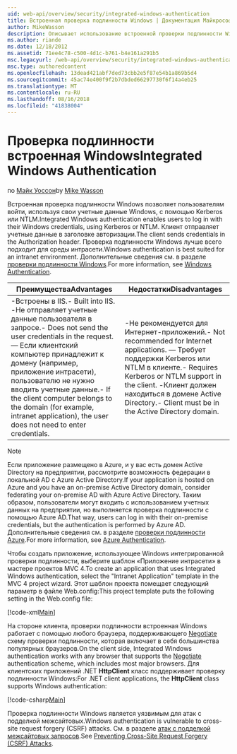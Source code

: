 ```yaml
---
uid: web-api/overview/security/integrated-windows-authentication
title: Встроенная проверка подлинности Windows | Документация Майкрософт
author: MikeWasson
description: Описывает использование встроенной проверки подлинности Windows в ASP.NET Web API.
ms.author: riande
ms.date: 12/18/2012
ms.assetid: 71ee4c78-c500-4d1c-b761-b4e161a291b5
msc.legacyurl: /web-api/overview/security/integrated-windows-authentication
msc.type: authoredcontent
ms.openlocfilehash: 13dead421abf7ded73cbb2e5f87e54b1a869b5d4
ms.sourcegitcommit: 45ac74e400f9f2b7dbded66297730f6f14a4eb25
ms.translationtype: MT
ms.contentlocale: ru-RU
ms.lasthandoff: 08/16/2018
ms.locfileid: "41838004"
---
```

<a name="integrated-windows-authentication"></a><span data-ttu-id="1fef1-103">Проверка подлинности встроенная Windows</span><span class="sxs-lookup"><span data-stu-id="1fef1-103">Integrated Windows Authentication</span></span>
====================
<span data-ttu-id="1fef1-104">по [Майк Уоссон](https://github.com/MikeWasson)</span><span class="sxs-lookup"><span data-stu-id="1fef1-104">by [Mike Wasson](https://github.com/MikeWasson)</span></span>

<span data-ttu-id="1fef1-105">Встроенная проверка подлинности Windows позволяет пользователям войти, используя свои учетные данные Windows, с помощью Kerberos или NTLM.</span><span class="sxs-lookup"><span data-stu-id="1fef1-105">Integrated Windows authentication enables users to log in with their Windows credentials, using Kerberos or NTLM.</span></span> <span data-ttu-id="1fef1-106">Клиент отправляет учетные данные в заголовке авторизации.</span><span class="sxs-lookup"><span data-stu-id="1fef1-106">The client sends credentials in the Authorization header.</span></span> <span data-ttu-id="1fef1-107">Проверка подлинности Windows лучше всего подходит для среды интрасети.</span><span class="sxs-lookup"><span data-stu-id="1fef1-107">Windows authentication is best suited for an intranet environment.</span></span> <span data-ttu-id="1fef1-108">Дополнительные сведения см. в разделе [проверки подлинности Windows](https://www.iis.net/configreference/system.webserver/security/authentication/windowsauthentication).</span><span class="sxs-lookup"><span data-stu-id="1fef1-108">For more information, see [Windows Authentication](https://www.iis.net/configreference/system.webserver/security/authentication/windowsauthentication).</span></span>

| <span data-ttu-id="1fef1-109">Преимущества</span><span class="sxs-lookup"><span data-stu-id="1fef1-109">Advantages</span></span> | <span data-ttu-id="1fef1-110">Недостатки</span><span class="sxs-lookup"><span data-stu-id="1fef1-110">Disadvantages</span></span> |
| --- | --- |
| <span data-ttu-id="1fef1-111">-Встроены в IIS.</span><span class="sxs-lookup"><span data-stu-id="1fef1-111">- Built into IIS.</span></span> <span data-ttu-id="1fef1-112">-Не отправляет учетные данные пользователя в запросе.</span><span class="sxs-lookup"><span data-stu-id="1fef1-112">- Does not send the user credentials in the request.</span></span> <span data-ttu-id="1fef1-113">— Если клиентский компьютер принадлежит к домену (например, приложение интрасети), пользователю не нужно вводить учетные данные.</span><span class="sxs-lookup"><span data-stu-id="1fef1-113">- If the client computer belongs to the domain (for example, intranet application), the user does not need to enter credentials.</span></span> | <span data-ttu-id="1fef1-114">-Не рекомендуется для Интернет-приложений.</span><span class="sxs-lookup"><span data-stu-id="1fef1-114">- Not recommended for Internet applications.</span></span> <span data-ttu-id="1fef1-115">— Требует поддержки Kerberos или NTLM в клиенте.</span><span class="sxs-lookup"><span data-stu-id="1fef1-115">- Requires Kerberos or NTLM support in the client.</span></span> <span data-ttu-id="1fef1-116">-Клиент должен находиться в домене Active Directory.</span><span class="sxs-lookup"><span data-stu-id="1fef1-116">- Client must be in the Active Directory domain.</span></span> |

> [!NOTE]
> <span data-ttu-id="1fef1-117">Если приложение размещено в Azure, и у вас есть домен Active Directory на предприятии, рассмотрите возможность федерации в локальной AD с Azure Active Directory.</span><span class="sxs-lookup"><span data-stu-id="1fef1-117">If your application is hosted on Azure and you have an on-premise Active Directory domain, consider federating your on-premise AD with Azure Active Directory.</span></span> <span data-ttu-id="1fef1-118">Таким образом, пользователи могут входить с использованием учетных данных на предприятии, но выполняется проверка подлинности с помощью Azure AD.</span><span class="sxs-lookup"><span data-stu-id="1fef1-118">That way, users can log in with their on-premise credentials, but the authentication is performed by Azure AD.</span></span> <span data-ttu-id="1fef1-119">Дополнительные сведения см. в разделе [проверки подлинности Azure](../../../visual-studio/overview/2012/windows-azure-authentication.md).</span><span class="sxs-lookup"><span data-stu-id="1fef1-119">For more information, see [Azure Authentication](../../../visual-studio/overview/2012/windows-azure-authentication.md).</span></span>


<span data-ttu-id="1fef1-120">Чтобы создать приложение, использующее Windows интегрированной проверки подлинности, выберите шаблон «Приложение интрасети» в мастере проектов MVC 4.</span><span class="sxs-lookup"><span data-stu-id="1fef1-120">To create an application that uses Integrated Windows authentication, select the "Intranet Application" template in the MVC 4 project wizard.</span></span> <span data-ttu-id="1fef1-121">Этот шаблон проекта помещает следующий параметр в файле Web.config:</span><span class="sxs-lookup"><span data-stu-id="1fef1-121">This project template puts the following setting in the Web.config file:</span></span>

[!code-xml[Main](integrated-windows-authentication/samples/sample1.xml)]

<span data-ttu-id="1fef1-122">На стороне клиента, проверки подлинности встроенная Windows работает с помощью любого браузера, поддерживающего [Negotiate](http://www.ietf.org/rfc/rfc4559.txt) схему проверки подлинности, которая включает в себя большинства популярных браузеров.</span><span class="sxs-lookup"><span data-stu-id="1fef1-122">On the client side, Integrated Windows authentication works with any browser that supports the [Negotiate](http://www.ietf.org/rfc/rfc4559.txt) authentication scheme, which includes most major browsers.</span></span> <span data-ttu-id="1fef1-123">Для клиентских приложений .NET **HttpClient** класс поддерживает проверку подлинности Windows:</span><span class="sxs-lookup"><span data-stu-id="1fef1-123">For .NET client applications, the **HttpClient** class supports Windows authentication:</span></span>

[!code-csharp[Main](integrated-windows-authentication/samples/sample2.cs)]

<span data-ttu-id="1fef1-124">Проверка подлинности Windows является уязвимым для атак с подделкой межсайтовых.</span><span class="sxs-lookup"><span data-stu-id="1fef1-124">Windows authentication is vulnerable to cross-site request forgery (CSRF) attacks.</span></span> <span data-ttu-id="1fef1-125">См. в разделе [атак с подделкой межсайтовых запросов](preventing-cross-site-request-forgery-csrf-attacks.md).</span><span class="sxs-lookup"><span data-stu-id="1fef1-125">See [Preventing Cross-Site Request Forgery (CSRF) Attacks](preventing-cross-site-request-forgery-csrf-attacks.md).</span></span>
